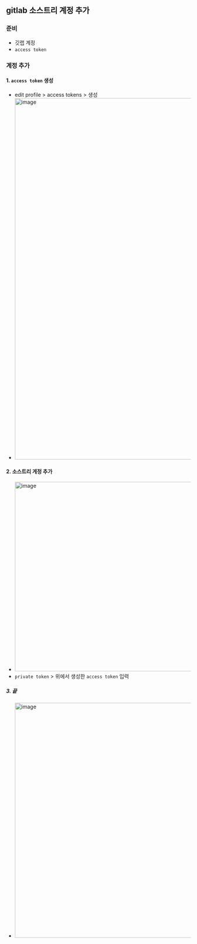 ## gitlab 소스트리 계정 추가
### 준비
- 깃랩 계정
- `access token`
### 계정 추가
#### 1. `access token` 생성
- edit profile > access tokens > 생성
- <img width="986" alt="image" src="https://github.com/hyunolike/info-docs/assets/61215550/d020d994-0bad-4361-acf4-de610a480136">

#### 2. 소스트리 게정 추가
- <img width="517" alt="image" src="https://github.com/hyunolike/info-docs/assets/61215550/7fcb10cf-f91b-4866-ab8f-e57b7d530519">
- `private token` > 위에서 생성한 `access token` 입력

##### 3. 끝
- <img width="641" alt="image" src="https://github.com/hyunolike/info-docs/assets/61215550/ec82b3da-d806-472f-accc-4da99fea82c6">


